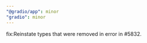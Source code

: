 ```yaml
---
"@gradio/app": minor
"gradio": minor
---
```


fix:Reinstate types that were removed in error in #5832.
